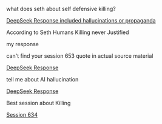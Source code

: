 what does seth about self defensive killing? 

[DeepSeek Response included hallucinations or propaganda](/seth/self_defensive_killing_1.md)

According to Seth Humans Killing never Justified

my response

can't find your session 653 quote in actual source material 

[DeepSeek Response](/seth/self_defensive_killing_2.md)


tell me about AI hallucination

[DeepSeek Response](/seth/self_defensive_killing_3.md)

Best session about Killing

[Session 634](/seth/session_634.md)
